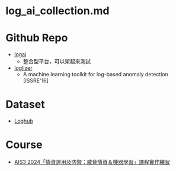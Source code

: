 # log_ai_collection.md



# Github Repo

- [logai](https://github.com/salesforce/logai)
  - 整合型平台，可以架起來測試
- [loglizer](https://github.com/logpai/loglizer)
  - A machine learning toolkit for log-based anomaly detection [ISSRE'16]

# Dataset

- [Loghub](https://github.com/logpai/loghub)

# Course

- [AIS3 2024「情資運用及防禦：威脅情資＆機器學習」課程實作練習](https://github.com/solymx/Web-Log-Analysis-with-Machine-Learning)
